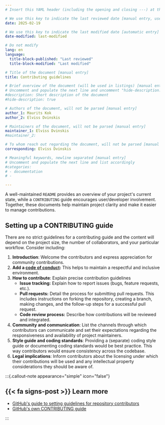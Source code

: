 ```yaml
---
# Insert this YAML header (including the opening and closing ---) at the beginning of the document and fill it out accordingly

# We use this key to indicate the last reviewed date [manual entry, use YYYY-MM-dd]
date: 2025-02-19

# We use this key to indicate the last modified date [automatic entry]
date-modified: last-modified

# Do not modify
lang: en
language: 
  title-block-published: "Last reviewed"
  title-block-modified: "Last modified"

# Title of the document [manual entry]
title: Contributing guidelines

# Brief overview of the document (will be used in listings) [manual entry]
# Uncomment and populate the next line and uncomment "hide-description: true".
#description: Short description of the document
#hide-description: true

# Authors of the document, will not be parsed [manual entry]
author_1: Maurits Kok
author_2: Elviss Dvinskis

# Maintainers of the document, will not be parsed [manual entry]
maintainer_1: Elviss Dvinskis
#maintainer_2:

# To whom reach out regarding the document, will not be parsed [manual entry]
corresponding: Elviss Dvinskis

# Meaningful keywords, newline separated [manual entry]
# Uncomment and populate the next line and list accordingly
#categories: 
# - documentation
# - 

---
```


A well-maintained `README` provides an overview of your project's current state, while a `CONTRIBUTING` guide encourages user/developer involvement. Together, these documents help maintain project clarity and make it easier to manage contributions.

## Setting up a CONTRIBUTING guide

There are no strict guidelines for a contributing guide and the content will depend on the project size, the number of collaborators, and your particular workflow. Consider including:

1. **Introduction**: Welcome the contributors and express appreciation for community contributions. 
2. **Add a [code of conduct](./code_of_conduct.md):** This helps to maintain a respectful and inclusive environment.
3. **How to contribute**: Explain precise contribution guidelines
   - **Issue tracking:** Explain how to report issues (bugs, feature requests, etc.).
   - **Pull requests:** Detail the process for submitting pull requests. This includes instructions on forking the repository, creating a branch, making changes, and the follow-up steps for a successful pull request.
   - **Code review process:** Describe how contributions will be reviewed and integrated.
4. **Community and communication**: List the channels through which contributors can communicate and set their expectations regarding the responsiveness and availability of project maintainers.
5. **Style guide and coding standards**: Providing a (separate) coding style guide or documenting coding standards would be best practice. This way contributors would ensure consistency across the codebase.
6. **Legal implications**: Inform contributors about the licensing under which their contributions will be used and any intellectual property considerations they should be aware of.

:::{.callout-note appearance="simple" icon="false"}
## {{< fa signs-post >}} Learn more

- [GitHub's guide to setting guidelines for repository contributors](https://docs.github.com/en/communities/setting-up-your-project-for-healthy-contributions/setting-guidelines-for-repository-contributors)
- [GitHub's own CONTRIBUTING guide](https://github.com/github/docs/blob/8ef6dfa3a1400156aee603c7642485ebba2161b8/.github/CONTRIBUTING.md)

:::

